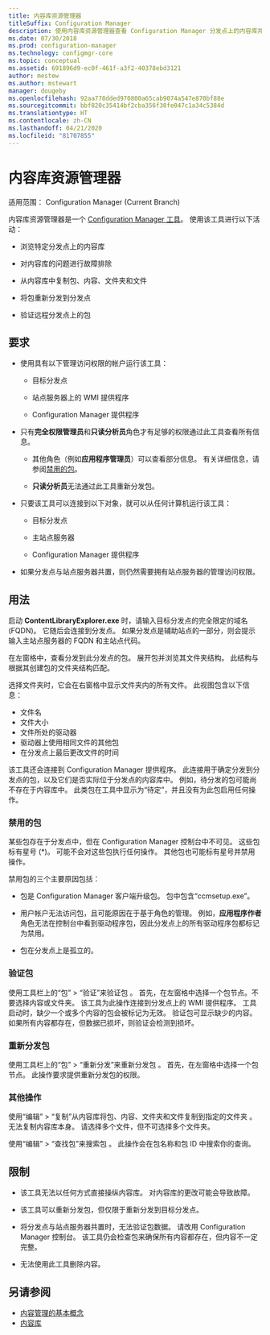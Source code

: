 ```yaml
---
title: 内容库资源管理器
titleSuffix: Configuration Manager
description: 使用内容库资源管理器查看 Configuration Manager 分发点上的内容库并对其进行故障排除。
ms.date: 07/30/2018
ms.prod: configuration-manager
ms.technology: configmgr-core
ms.topic: conceptual
ms.assetid: 691896d9-ec0f-461f-a3f2-40378ebd3121
author: mestew
ms.author: mstewart
manager: dougeby
ms.openlocfilehash: 92aa778dded970800a65cab9074a547e870bf88e
ms.sourcegitcommit: bbf820c35414bf2cba356f30fe047c1a34c5384d
ms.translationtype: HT
ms.contentlocale: zh-CN
ms.lasthandoff: 04/21/2020
ms.locfileid: "81707855"
---
```

# <a name="content-library-explorer"></a>内容库资源管理器

适用范围：  Configuration Manager (Current Branch)

内容库资源管理器是一个 [Configuration Manager 工具](tools.md)。 使用该工具进行以下活动：  

- 浏览特定分发点上的内容库  

- 对内容库的问题进行故障排除  

- 从内容库中复制包、内容、文件夹和文件  

- 将包重新分发到分发点  

- 验证远程分发点上的包  



## <a name="requirements"></a>要求

- 使用具有以下管理访问权限的帐户运行该工具：  

    - 目标分发点  

    - 站点服务器上的 WMI 提供程序  

    - Configuration Manager 提供程序  

- 只有**完全权限管理员**和**只读分析员**角色才有足够的权限通过此工具查看所有信息。  

    - 其他角色（例如**应用程序管理员**）可以查看部分信息。 有关详细信息，请参阅[禁用的包](#bkmk_disabled-packages)。  

    - **只读分析员**无法通过此工具重新分发包。  

- 只要该工具可以连接到以下对象，就可以从任何计算机运行该工具：  

    - 目标分发点  

    - 主站点服务器  

    - Configuration Manager 提供程序  

- 如果分发点与站点服务器共置，则仍然需要拥有站点服务器的管理访问权限。  



## <a name="usage"></a>用法 

启动 **ContentLibraryExplorer.exe** 时，请输入目标分发点的完全限定的域名 (FQDN)。 它随后会连接到分发点。 如果分发点是辅助站点的一部分，则会提示输入主站点服务器的 FQDN 和主站点代码。

在左窗格中，查看分发到此分发点的包。 展开包并浏览其文件夹结构。 此结构与根据其创建包的文件夹结构匹配。

选择文件夹时，它会在右窗格中显示文件夹内的所有文件。 此视图包含以下信息： 
- 文件名
- 文件大小
- 文件所处的驱动器
- 驱动器上使用相同文件的其他包
- 在分发点上最后更改文件的时间

该工具还会连接到 Configuration Manager 提供程序。 此连接用于确定分发到分发点的包，以及它们是否实际位于分发点的内容库中。 例如，待分发的包可能尚不存在于内容库中。 此类包在工具中显示为“待定”，并且没有为此包启用任何操作。


### <a name="disabled-packages"></a><a name="bkmk_disabled-packages"></a> 禁用的包

某些包存在于分发点中，但在 Configuration Manager 控制台中不可见。 这些包标有星号 (\*)。 可能不会对这些包执行任何操作。 其他包也可能标有星号并禁用操作。 

禁用包的三个主要原因包括：  

- 包是 Configuration Manager 客户端升级包。 包中包含“ccmsetup.exe”。  

- 用户帐户无法访问包，且可能原因在于基于角色的管理。 例如，**应用程序作者**角色无法在控制台中看到驱动程序包，因此分发点上的所有驱动程序包都标记为禁用。  

- 包在分发点上是孤立的。  


### <a name="validate-packages"></a>验证包

使用工具栏上的“包” > “验证”来验证包   。 首先，在左窗格中选择一个包节点。不要选择内容或文件夹。 该工具为此操作连接到分发点上的 WMI 提供程序。 工具启动时，缺少一个或多个内容的包会被标记为无效。 验证包可显示缺少的内容。 如果所有内容都存在，但数据已损坏，则验证会检测到损坏。


### <a name="redistribute-packages"></a>重新分发包

使用工具栏上的“包” > “重新分发”来重新分发包   。 首先，在左窗格中选择一个包节点。 此操作要求提供重新分发包的权限。


### <a name="other-actions"></a>其他操作

使用“编辑” > “复制”从内容库将包、内容、文件夹和文件复制到指定的文件夹   。 无法复制内容库本身。 请选择多个文件，但不可选择多个文件夹。

使用“编辑” > “查找包”来搜索包   。 此操作会在包名称和包 ID 中搜索你的查询。



## <a name="limitations"></a>限制

- 该工具无法以任何方式直接操纵内容库。 对内容库的更改可能会导致故障。  

- 该工具可以重新分发包，但仅限于重新分发到目标分发点。  

- 将分发点与站点服务器共置时，无法验证包数据。 请改用 Configuration Manager 控制台。 该工具仍会检查包来确保所有内容都存在，但内容不一定完整。  

- 无法使用此工具删除内容。



## <a name="see-also"></a>另请参阅

- [内容管理的基本概念](../plan-design/hierarchy/fundamental-concepts-for-content-management.md)
- [内容库](../plan-design/hierarchy/the-content-library.md)
